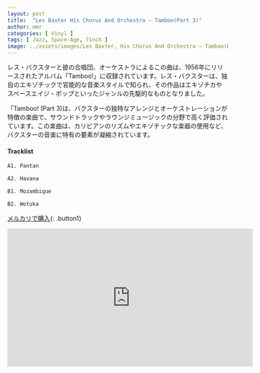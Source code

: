 ```yaml
---
layout: post
title:  "Les Baxter His Chorus And Orchestra – Tamboo(Part 3)"
author: mmr
categories: [ Vinyl ]
tags: [ Jazz, Space-Age, 7inch ]
image: ../assets/images/Les Baxter, His Chorus And Orchestra – Tamboo(Part 3).jpg
---
```


レス・バクスターと彼の合唱団、オーケストラによるこの曲は、1956年にリリースされたアルバム「Tamboo!」に収録されています。レス・バクスターは、独自のエキゾチックで官能的な音楽スタイルで知られ、その作品はエキゾチカやスペースエイジ・ポップといったジャンルの先駆的なものとなりました。

「Tamboo! (Part 3)は、バクスターの独特なアレンジとオーケストレーションが特徴の楽曲で、サウンドトラックやラウンジミュージックの分野で高く評価されています。この楽曲は、カリビアンのリズムやエキゾチックな楽器の使用など、バクスターの音楽に特有の要素が凝縮されています。

#### Tracklist
```md
A1. Pantan

A2. Havana

B1. Mozambique

B2. Wotuka
```

[メルカリで購入](https://jp.mercari.com/item/m27773308125?afid=6142608987){: .button1}

<iframe width="560" height="315" src="https://www.youtube.com/embed/Ve8Hbpq1q7Y?si=g6OKtLVt4GENwqUb" title="YouTube video player" frameborder="0" allow="accelerometer; autoplay; clipboard-write; encrypted-media; gyroscope; picture-in-picture; web-share" referrerpolicy="strict-origin-when-cross-origin" allowfullscreen></iframe>